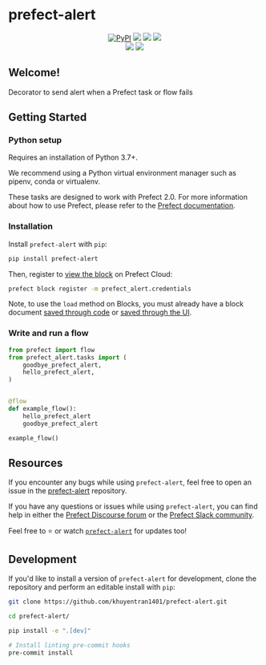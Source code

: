 # prefect-alert

<p align="center">
    <a href="https://pypi.python.org/pypi/prefect-alert/" alt="PyPI version">
        <img alt="PyPI" src="https://img.shields.io/pypi/v/prefect-alert?color=0052FF&labelColor=090422"></a>
    <a href="https://github.com/khuyentran1401/prefect-alert/" alt="Stars">
        <img src="https://img.shields.io/github/stars/khuyentran1401/prefect-alert?color=0052FF&labelColor=090422" /></a>
    <a href="https://pepy.tech/badge/prefect-alert/" alt="Downloads">
        <img src="https://img.shields.io/pypi/dm/prefect-alert?color=0052FF&labelColor=090422" /></a>
    <a href="https://github.com/khuyentran1401/prefect-alert/pulse" alt="Activity">
        <img src="https://img.shields.io/github/commit-activity/m/khuyentran1401/prefect-alert?color=0052FF&labelColor=090422" /></a>
    <br>
    <a href="https://prefect-community.slack.com" alt="Slack">
        <img src="https://img.shields.io/badge/slack-join_community-red.svg?color=0052FF&labelColor=090422&logo=slack" /></a>
    <a href="https://discourse.prefect.io/" alt="Discourse">
        <img src="https://img.shields.io/badge/discourse-browse_forum-red.svg?color=0052FF&labelColor=090422&logo=discourse" /></a>
</p>

## Welcome!

Decorator to send alert when a Prefect task or flow fails

## Getting Started

### Python setup

Requires an installation of Python 3.7+.

We recommend using a Python virtual environment manager such as pipenv, conda or virtualenv.

These tasks are designed to work with Prefect 2.0. For more information about how to use Prefect, please refer to the [Prefect documentation](https://orion-docs.prefect.io/).

### Installation

Install `prefect-alert` with `pip`:

```bash
pip install prefect-alert
```

Then, register to [view the block](https://orion-docs.prefect.io/ui/blocks/) on Prefect Cloud:

```bash
prefect block register -m prefect_alert.credentials
```

Note, to use the `load` method on Blocks, you must already have a block document [saved through code](https://orion-docs.prefect.io/concepts/blocks/#saving-blocks) or [saved through the UI](https://orion-docs.prefect.io/ui/blocks/).

### Write and run a flow

```python
from prefect import flow
from prefect_alert.tasks import (
    goodbye_prefect_alert,
    hello_prefect_alert,
)


@flow
def example_flow():
    hello_prefect_alert
    goodbye_prefect_alert

example_flow()
```

## Resources

If you encounter any bugs while using `prefect-alert`, feel free to open an issue in the [prefect-alert](https://github.com/khuyentran1401/prefect-alert) repository.

If you have any questions or issues while using `prefect-alert`, you can find help in either the [Prefect Discourse forum](https://discourse.prefect.io/) or the [Prefect Slack community](https://prefect.io/slack).

Feel free to ⭐️ or watch [`prefect-alert`](https://github.com/khuyentran1401/prefect-alert) for updates too!

## Development

If you'd like to install a version of `prefect-alert` for development, clone the repository and perform an editable install with `pip`:

```bash
git clone https://github.com/khuyentran1401/prefect-alert.git

cd prefect-alert/

pip install -e ".[dev]"

# Install linting pre-commit hooks
pre-commit install
```
